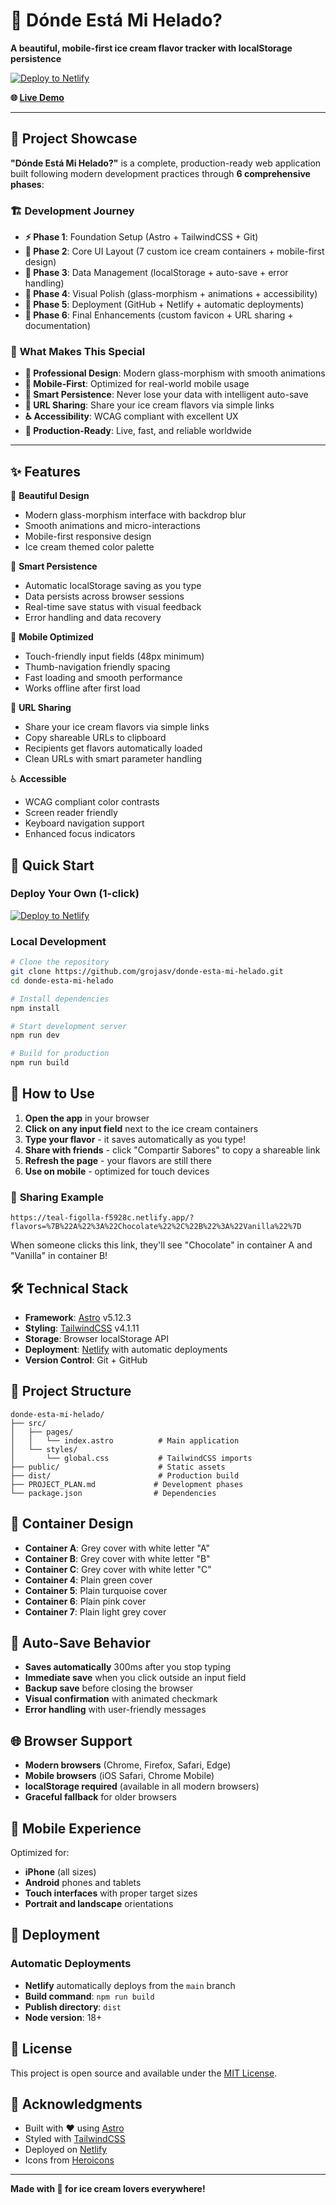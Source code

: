 # 🍦 Dónde Está Mi Helado?

**A beautiful, mobile-first ice cream flavor tracker with localStorage persistence**

[![Deploy to Netlify](https://www.netlify.com/img/deploy/button.svg)](https://app.netlify.com/start/deploy?repository=https://github.com/grojasv/donde-esta-mi-helado)

**🌐 [Live Demo](https://teal-figolla-f5928c.netlify.app/)**

---

## 🎯 Project Showcase

**"Dónde Está Mi Helado?"** is a complete, production-ready web application built following modern development practices through **6 comprehensive phases**:

### 🏗️ **Development Journey**
- **⚡ Phase 1**: Foundation Setup (Astro + TailwindCSS + Git)
- **📱 Phase 2**: Core UI Layout (7 custom ice cream containers + mobile-first design)  
- **💾 Phase 3**: Data Management (localStorage + auto-save + error handling)
- **🎨 Phase 4**: Visual Polish (glass-morphism + animations + accessibility)
- **🚀 Phase 5**: Deployment (GitHub + Netlify + automatic deployments)
- **🎁 Phase 6**: Final Enhancements (custom favicon + URL sharing + documentation)

### 🌟 **What Makes This Special**
- **🎨 Professional Design**: Modern glass-morphism with smooth animations
- **📱 Mobile-First**: Optimized for real-world mobile usage  
- **💾 Smart Persistence**: Never lose your data with intelligent auto-save
- **🔗 URL Sharing**: Share your ice cream flavors via simple links
- **♿ Accessibility**: WCAG compliant with excellent UX
- **🚀 Production-Ready**: Live, fast, and reliable worldwide

---

## ✨ Features

🎨 **Beautiful Design**
- Modern glass-morphism interface with backdrop blur
- Smooth animations and micro-interactions  
- Mobile-first responsive design
- Ice cream themed color palette

💾 **Smart Persistence**
- Automatic localStorage saving as you type
- Data persists across browser sessions
- Real-time save status with visual feedback
- Error handling and data recovery

📱 **Mobile Optimized**
- Touch-friendly input fields (48px minimum)
- Thumb-navigation friendly spacing
- Fast loading and smooth performance
- Works offline after first load

🔗 **URL Sharing**
- Share your ice cream flavors via simple links
- Copy shareable URLs to clipboard
- Recipients get flavors automatically loaded
- Clean URLs with smart parameter handling

♿ **Accessible**
- WCAG compliant color contrasts
- Screen reader friendly
- Keyboard navigation support
- Enhanced focus indicators

## 🚀 Quick Start

### Deploy Your Own (1-click)
[![Deploy to Netlify](https://www.netlify.com/img/deploy/button.svg)](https://app.netlify.com/start/deploy?repository=https://github.com/grojasv/donde-esta-mi-helado)

### Local Development

```bash
# Clone the repository
git clone https://github.com/grojasv/donde-esta-mi-helado.git
cd donde-esta-mi-helado

# Install dependencies
npm install

# Start development server
npm run dev

# Build for production
npm run build
```

## 🎯 How to Use

1. **Open the app** in your browser
2. **Click on any input field** next to the ice cream containers
3. **Type your flavor** - it saves automatically as you type!
4. **Share with friends** - click "Compartir Sabores" to copy a shareable link
5. **Refresh the page** - your flavors are still there
6. **Use on mobile** - optimized for touch devices

### 🔗 **Sharing Example**
```
https://teal-figolla-f5928c.netlify.app/?flavors=%7B%22A%22%3A%22Chocolate%22%2C%22B%22%3A%22Vanilla%22%7D
```
When someone clicks this link, they'll see "Chocolate" in container A and "Vanilla" in container B!

## 🛠️ Technical Stack

- **Framework**: [Astro](https://astro.build/) v5.12.3
- **Styling**: [TailwindCSS](https://tailwindcss.com/) v4.1.11  
- **Storage**: Browser localStorage API
- **Deployment**: [Netlify](https://netlify.com/) with automatic deployments
- **Version Control**: Git + GitHub

## 📂 Project Structure

```
donde-esta-mi-helado/
├── src/
│   ├── pages/
│   │   └── index.astro          # Main application
│   └── styles/
│       └── global.css           # TailwindCSS imports
├── public/                      # Static assets
├── dist/                        # Production build
├── PROJECT_PLAN.md             # Development phases
└── package.json                # Dependencies
```

## 🎨 Container Design

- **Container A**: Grey cover with white letter "A"
- **Container B**: Grey cover with white letter "B"  
- **Container C**: Grey cover with white letter "C"
- **Container 4**: Plain green cover
- **Container 5**: Plain turquoise cover
- **Container 6**: Plain pink cover
- **Container 7**: Plain light grey cover

## 🔄 Auto-Save Behavior

- **Saves automatically** 300ms after you stop typing
- **Immediate save** when you click outside an input field
- **Backup save** before closing the browser
- **Visual confirmation** with animated checkmark
- **Error handling** with user-friendly messages

## 🌐 Browser Support

- **Modern browsers** (Chrome, Firefox, Safari, Edge)
- **Mobile browsers** (iOS Safari, Chrome Mobile)
- **localStorage required** (available in all modern browsers)
- **Graceful fallback** for older browsers

## 📱 Mobile Experience

Optimized for:
- **iPhone** (all sizes)
- **Android** phones and tablets
- **Touch interfaces** with proper target sizes
- **Portrait and landscape** orientations

## 🚀 Deployment

### Automatic Deployments
- **Netlify** automatically deploys from the `main` branch
- **Build command**: `npm run build`
- **Publish directory**: `dist`
- **Node version**: 18+

## 📄 License

This project is open source and available under the [MIT License](LICENSE).

## 🎉 Acknowledgments

- Built with ❤️ using [Astro](https://astro.build/)
- Styled with [TailwindCSS](https://tailwindcss.com/)
- Deployed on [Netlify](https://netlify.com/)
- Icons from [Heroicons](https://heroicons.com/)

---

**Made with 🍦 for ice cream lovers everywhere!** 